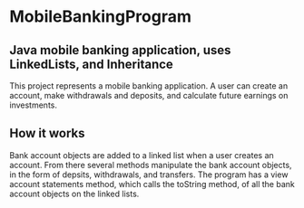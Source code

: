 # MobileBankingProgram
## Java mobile banking application, uses LinkedLists, and Inheritance
This project represents a mobile banking application. A user can create an account, make withdrawals and deposits, and calculate future earnings on investments.  
## How it works
Bank account objects are added to a linked list when a user creates an account. From there several methods manipulate the bank account objects, in the form of depsits, withdrawals, and transfers. The program has a view account statements method, which calls the toString method, of all the bank account objects on the linked lists.
